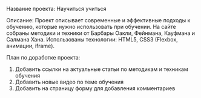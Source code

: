 Название проекта: Научиться учиться

Описание: Проект описывает современные и эффективные подходы к обучению,
которые нужно использовать при обучении. На сайте собраны методики и техники от Барбары Оакли, Фейнмана, Кауфмана и Салмана Хана.
Использованы технологии: HTML5, CSS3 (Flexbox, анимации, iframe).

План по доработке проекта:
1. Добавить ссылки на актуальные статьи по методикам и техникам обучения
2. Добавить новые видео по теме обучения
3. Добавить на страницу форму для добавления комментариев
